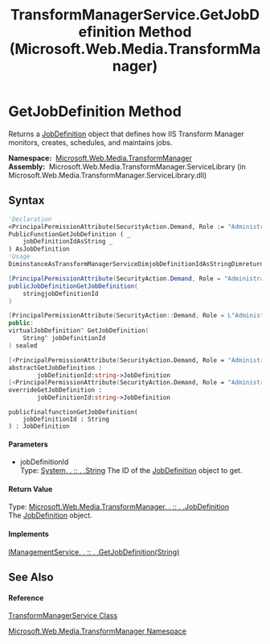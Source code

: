 ﻿---
title: TransformManagerService.GetJobDefinition Method  (Microsoft.Web.Media.TransformManager)
TOCTitle: GetJobDefinition Method
ms:assetid: M:Microsoft.Web.Media.TransformManager.TransformManagerService.GetJobDefinition(System.String)
ms:mtpsurl: https://msdn.microsoft.com/en-us/library/microsoft.web.media.transformmanager.transformmanagerservice.getjobdefinition(v=VS.90)
ms:contentKeyID: 35520641
ms.date: 06/14/2012
mtps_version: v=VS.90
f1_keywords:
- Microsoft.Web.Media.TransformManager.TransformManagerService.GetJobDefinition
dev_langs:
- CSharp
- JScript
- VB
- FSharp
- c++
api_location:
- Microsoft.Web.Media.TransformManager.ServiceLibrary.dll
api_name:
- Microsoft.Web.Media.TransformManager.TransformManagerService.GetJobDefinition
api_type:
- Managed
topic_type:
- apiref
- kbSyntax
product_family_name: VS
ROBOTS: INDEX,FOLLOW
---

# GetJobDefinition Method

Returns a [JobDefinition](jobdefinition-class-microsoft-web-media-transformmanager.md) object that defines how IIS Transform Manager monitors, creates, schedules, and maintains jobs.

**Namespace:**  [Microsoft.Web.Media.TransformManager](microsoft-web-media-transformmanager-namespace.md)  
**Assembly:**  Microsoft.Web.Media.TransformManager.ServiceLibrary (in Microsoft.Web.Media.TransformManager.ServiceLibrary.dll)

## Syntax

``` vb
'Declaration
<PrincipalPermissionAttribute(SecurityAction.Demand, Role := "Administrators")> _
PublicFunctionGetJobDefinition ( _
    jobDefinitionIdAsString _
) AsJobDefinition
'Usage
DiminstanceAsTransformManagerServiceDimjobDefinitionIdAsStringDimreturnValueAsJobDefinitionreturnValue = instance.GetJobDefinition(jobDefinitionId)
```

``` csharp
[PrincipalPermissionAttribute(SecurityAction.Demand, Role = "Administrators")]
publicJobDefinitionGetJobDefinition(
    stringjobDefinitionId
)
```

``` c++
[PrincipalPermissionAttribute(SecurityAction::Demand, Role = L"Administrators")]
public:
virtualJobDefinition^ GetJobDefinition(
    String^ jobDefinitionId
) sealed
```

``` fsharp
[<PrincipalPermissionAttribute(SecurityAction.Demand, Role = "Administrators")>]
abstractGetJobDefinition : 
        jobDefinitionId:string->JobDefinition 
[<PrincipalPermissionAttribute(SecurityAction.Demand, Role = "Administrators")>]
overrideGetJobDefinition : 
        jobDefinitionId:string->JobDefinition
```

``` jscript
publicfinalfunctionGetJobDefinition(
    jobDefinitionId : String
) : JobDefinition
```

#### Parameters

  - jobDefinitionId  
    Type: [System. . :: . .String](https://msdn.microsoft.com/en-us/library/s1wwdcbf\(v=vs.90\))  
    The ID of the [JobDefinition](jobdefinition-class-microsoft-web-media-transformmanager.md) object to get.  

#### Return Value

Type: [Microsoft.Web.Media.TransformManager. . :: . .JobDefinition](jobdefinition-class-microsoft-web-media-transformmanager.md)  
The [JobDefinition](jobdefinition-class-microsoft-web-media-transformmanager.md) object.  

#### Implements

[IManagementService. . :: . .GetJobDefinition(String)](imanagementservice-getjobdefinition-method-microsoft-web-media-transformmanager.md)  

## See Also

#### Reference

[TransformManagerService Class](transformmanagerservice-class-microsoft-web-media-transformmanager.md)

[Microsoft.Web.Media.TransformManager Namespace](microsoft-web-media-transformmanager-namespace.md)

